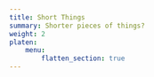 ```yaml
---
title: Short Things
summary: Shorter pieces of things?
weight: 2
platen:
    menu:
        flatten_section: true
---
```


```section
```

